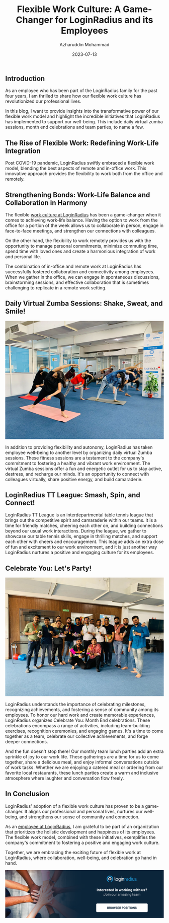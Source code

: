﻿---
title: "Flexible Work Culture: A Game-Changer for LoginRadius and its Employees"
date: "2023-07-13"
coverImage: "flexible-work-culture.jpg"
tags: ["flexible work culture","work life balance","LoginRadius"]
author: "Azharuddin Mohammad"
description: "At LoginRadius, we believe that good work comes from a healthy work-life balance. That's why we've created a flexible working environment that allows our employees to make the most of their time and energy while they're at work. But what does it mean to have a flexible work culture, anyway? Let's dig in."
metadescription: "LoginRadius is helping its employees live the dream of a flexible work culture. So, let's dive in and learn more about this exciting culture."
metatitle: "Flexible Work Culture: How LoginRadius Is Making It Happen"
---
## Introduction

As an employee who has been part of the LoginRadius family for the past four years, I am thrilled to share how our flexible work culture has revolutionized our professional lives. 

In this blog, I want to provide insights into the transformative power of our flexible work model and highlight the incredible initiatives that LoginRadius has implemented to support our well-being. This include daily virtual zumba sessions, month end celebrations and team parties, to name a few. 

## The Rise of Flexible Work: Redefining Work-Life Integration

Post COVID-19 pandemic, LoginRadius swiftly embraced a flexible work model, blending the best aspects of remote and in-office work. This innovative approach provides the flexibility to work both from the office and remotely.

## Strengthening Bonds: Work-Life Balance and Collaboration in Harmony

The flexible [work culture at LoginRadius](https://www.loginradius.com/blog/growth/loginradius-employee-perks/) has been a game-changer when it comes to achieving work-life balance. Having the option to work from the office for a portion of the week allows us to collaborate in person, engage in face-to-face meetings, and strengthen our connections with colleagues. 

On the other hand, the flexibility to work remotely provides us with the opportunity to manage personal commitments, minimize commuting time, spend time with loved ones and create a harmonious integration of work and personal life. 

The combination of in-office and remote work at LoginRadius has successfully fostered collaboration and connectivity among employees. When we gather in the office, we can engage in spontaneous discussions, brainstorming sessions, and effective collaboration that is sometimes challenging to replicate in a remote work setting.

## Daily Virtual Zumba Sessions: Shake, Sweat, and Smile!

![zumba-session](zumba.png "image_tooltip")

In addition to providing flexibility and autonomy, LoginRadius has taken employee well-being to another level by organizing daily virtual Zumba sessions. These fitness sessions are a testament to the company's commitment to fostering a healthy and vibrant work environment. The virtual Zumba sessions offer a fun and energetic outlet for us to stay active, destress, and recharge our minds. It's an opportunity to connect with colleagues virtually, share positive energy, and build camaraderie.

## LoginRadius TT League: Smash, Spin, and Connect!

LoginRadius TT League is an interdepartmental table tennis league that brings out the competitive spirit and camaraderie within our teams. It is a time for friendly matches, cheering each other on, and building connections beyond our usual work interactions. During the league, we gather to showcase our table tennis skills, engage in thrilling matches, and support each other with cheers and encouragement. This league adds an extra dose of fun and excitement to our work environment, and it is just another way LoginRadius nurtures a positive and engaging culture for its employees.

## Celebrate You: Let's Party!

![alt_text](party.png "image_tooltip")

LoginRadius understands the importance of celebrating milestones, recognizing achievements, and fostering a sense of community among its employees. To honor our hard work and create memorable experiences, LoginRadius organizes Celebrate You: Month End celebrations. These celebrations encompass a range of activities, including team-building exercises, recognition ceremonies, and engaging games. It's a time to come together as a team, celebrate our collective achievements, and forge deeper connections.

And the fun doesn't stop there! Our monthly team lunch parties add an extra sprinkle of joy to our work life. These gatherings are a time for us to come together, share a delicious meal, and enjoy informal conversations outside of work tasks. Whether we are enjoying a catered meal or ordering from our favorite local restaurants, these lunch parties create a warm and inclusive atmosphere where laughter and conversation flow freely.

## In Conclusion

LoginRadius' adoption of a flexible work culture has proven to be a game-changer. It aligns our professional and personal lives, nurtures our well-being, and strengthens our sense of community and connection.

As an [employee at LoginRadius](https://www.loginradius.com/careers/), I am grateful to be part of an organization that prioritizes the holistic development and happiness of its employees. The flexible work model, combined with these initiatives, exemplifies the company's commitment to fostering a positive and engaging work culture.

Together, we are embracing the exciting future of flexible work at LoginRadius, where collaboration, well-being, and celebration go hand in hand.

[![cta](cta.png)](https://www.loginradius.com/careers/)